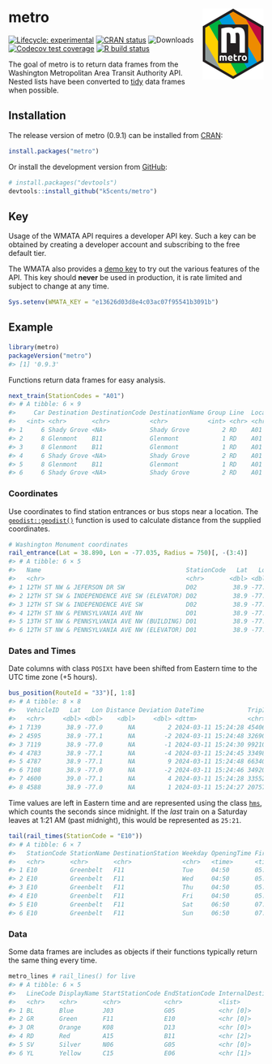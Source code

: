 
<!-- README.md is generated from README.Rmd. Please edit that file -->

# metro <img src='man/figures/logo.png' align="right" height="139" />

<!-- badges: start -->

[![Lifecycle:
experimental](https://img.shields.io/badge/lifecycle-stable-green)](https://lifecycle.r-lib.org/articles/stages.html#stable)
[![CRAN
status](https://www.r-pkg.org/badges/version/metro)](https://CRAN.R-project.org/package=metro)
![Downloads](https://cranlogs.r-pkg.org/badges/grand-total/gluedown)
[![Codecov test
coverage](https://codecov.io/gh/k5cents/metro/graph/badge.svg?token=bQ3eAdcpjd)](https://app.codecov.io/gh/k5cents/metro?branch=master')
[![R build
status](https://github.com/k5cents/metro/workflows/R-CMD-check/badge.svg)](https://github.com/k5cents/metro/actions)
<!-- badges: end -->

The goal of metro is to return data frames from the Washington
Metropolitan Area Transit Authority API. Nested lists have been
converted to [tidy](https://en.wikipedia.org/wiki/Tidy_data) data frames
when possible.

## Installation

The release version of metro (0.9.1) can be installed from
[CRAN](https://cran.r-project.org/package=metro):

``` r
install.packages("metro")
```

Or install the development version from
[GitHub](https://github.com/k5cents/metro):

``` r
# install.packages("devtools")
devtools::install_github("k5cents/metro")
```

## Key

Usage of the WMATA API requires a developer API key. Such a key can be
obtained by creating a developer account and subscribing to the free
default tier.

The WMATA also provides a [demo
key](https://developer.wmata.com/products/5475f236031f590f380924ff) to
try out the various features of the API. This key should **never** be
used in production, it is rate limited and subject to change at any
time.

``` r
Sys.setenv(WMATA_KEY = "e13626d03d8e4c03ac07f95541b3091b")
```

## Example

``` r
library(metro)
packageVersion("metro")
#> [1] '0.9.3'
```

Functions return data frames for easy analysis.

``` r
next_train(StationCodes = "A01")
#> # A tibble: 6 × 9
#>     Car Destination DestinationCode DestinationName Group Line  LocationCode LocationName   Min
#>   <int> <chr>       <chr>           <chr>           <int> <chr> <chr>        <chr>        <int>
#> 1     6 Shady Grove <NA>            Shady Grove         2 RD    A01          Metro Center     0
#> 2     8 Glenmont    B11             Glenmont            1 RD    A01          Metro Center     2
#> 3     8 Glenmont    B11             Glenmont            1 RD    A01          Metro Center     5
#> 4     6 Shady Grove <NA>            Shady Grove         2 RD    A01          Metro Center     8
#> 5     8 Glenmont    B11             Glenmont            1 RD    A01          Metro Center    11
#> 6     6 Shady Grove <NA>            Shady Grove         2 RD    A01          Metro Center    14
```

### Coordinates

Use coordinates to find station entrances or bus stops near a location.
The [`geodist::geodist()`](https://github.com/hypertidy/geodist)
function is used to calculate distance from the supplied coordinates.

``` r
# Washington Monument coordinates
rail_entrance(Lat = 38.890, Lon = -77.035, Radius = 750)[, -(3:4)]
#> # A tibble: 6 × 5
#>   Name                                        StationCode   Lat   Lon Distance
#>   <chr>                                       <chr>       <dbl> <dbl>    <dbl>
#> 1 12TH ST NW & JEFERSON DR SW                 D02          38.9 -77.0     582.
#> 2 12TH ST SW & INDEPENDENCE AVE SW (ELEVATOR) D02          38.9 -77.0     612.
#> 3 12TH ST SW & INDEPENDENCE AVE SW            D02          38.9 -77.0     626.
#> 4 12TH ST NW & PENNSYLVANIA AVE NW            D01          38.9 -77.0     672.
#> 5 13TH ST NW & PENNSYLVANIA AVE NW (BUILDING) D01          38.9 -77.0     685.
#> 6 12TH ST NW & PENNSYLVANIA AVE NW (ELEVATOR) D01          38.9 -77.0     714.
```

### Dates and Times

Date columns with class `POSIXt` have been shifted from Eastern time to
the UTC time zone (+5 hours).

``` r
bus_position(RouteId = "33")[, 1:8]
#> # A tibble: 8 × 8
#>   VehicleID   Lat   Lon Distance Deviation DateTime            TripID   RouteID
#>   <chr>     <dbl> <dbl>    <dbl>     <dbl> <dttm>              <chr>    <chr>  
#> 1 7139       38.9 -77.0       NA         2 2024-03-11 15:24:28 45406020 33     
#> 2 4595       38.9 -77.1       NA        -2 2024-03-11 15:24:48 3269020  33     
#> 3 7119       38.9 -77.0       NA        -1 2024-03-11 15:24:30 9921020  33     
#> 4 4783       38.9 -77.1       NA        -4 2024-03-11 15:24:45 33498020 33     
#> 5 4787       38.9 -77.1       NA         9 2024-03-11 15:24:48 6634020  33     
#> 6 7108       38.9 -77.0       NA        -2 2024-03-11 15:24:46 3492020  33     
#> 7 4600       39.0 -77.1       NA         4 2024-03-11 15:24:28 33552020 33     
#> 8 4588       38.9 -77.0       NA         1 2024-03-11 15:24:27 20757020 33
```

Time values are left in Eastern time and are represented using the class
[`hms`](https://github.com/tidyverse/hms), which counts the seconds
since midnight. If the *last* train on a Saturday leaves at 1:21 AM
(past midnight), this would be represented as `25:21`.

``` r
tail(rail_times(StationCode = "E10"))
#> # A tibble: 6 × 7
#>   StationCode StationName DestinationStation Weekday OpeningTime FirstTime LastTime
#>   <chr>       <chr>       <chr>              <chr>   <time>      <time>    <time>  
#> 1 E10         Greenbelt   F11                Tue     04:50       05:00     23:30   
#> 2 E10         Greenbelt   F11                Wed     04:50       05:00     23:30   
#> 3 E10         Greenbelt   F11                Thu     04:50       05:00     23:30   
#> 4 E10         Greenbelt   F11                Fri     04:50       05:00     26:30   
#> 5 E10         Greenbelt   F11                Sat     06:50       07:00     26:30   
#> 6 E10         Greenbelt   F11                Sun     06:50       07:00     23:30
```

### Data

Some data frames are includes as objects if their functions typically
return the same thing every time.

``` r
metro_lines # rail_lines() for live
#> # A tibble: 6 × 5
#>   LineCode DisplayName StartStationCode EndStationCode InternalDestination
#>   <chr>    <chr>       <chr>            <chr>          <list>             
#> 1 BL       Blue        J03              G05            <chr [0]>          
#> 2 GR       Green       F11              E10            <chr [0]>          
#> 3 OR       Orange      K08              D13            <chr [0]>          
#> 4 RD       Red         A15              B11            <chr [2]>          
#> 5 SV       Silver      N06              G05            <chr [0]>          
#> 6 YL       Yellow      C15              E06            <chr [1]>
```

<!-- refs: start -->
<!-- refs: end -->
